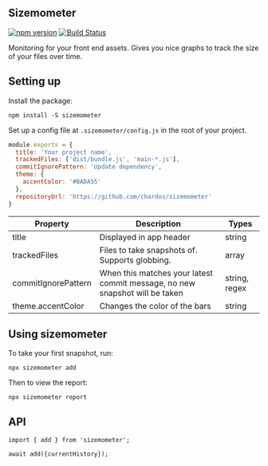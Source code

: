 ## Sizemometer

[![npm version](https://img.shields.io/npm/v/sizemometer.svg?style=flat)](https://www.npmjs.com/package/rsk)
[![Build Status](https://travis-ci.com/chardos/sizemometer.svg?branch=master)](https://travis-ci.com/chardos/sizemometer)

Monitoring for your front end assets. Gives you nice graphs to track the size of your files over time.

## Setting up

Install the package:

```
npm install -S sizemometer
```

Set up a config file at `.sizemometer/config.js` in the root of your project.

```js
module.exports = {
  title: 'Your project name',
  trackedFiles: ['dist/bundle.js', 'main-*.js'],
  commitIgnorePattern: 'Update dependency',
  theme: {
    accentColor: '#BADA55'
  },
  repositoryUrl: 'https://github.com/chardos/sizemometer'
}
```

| Property            | Description                                                                 | Types         |
|---------------------|-----------------------------------------------------------------------------|---------------|
| title               | Displayed in app header                                                     | string        |
| trackedFiles        | Files to take snapshots of. Supports globbing.                              | array         |
| commitIgnorePattern | When this matches your latest commit message, no new snapshot will be taken | string, regex |
| theme.accentColor   | Changes the color of the bars                                               | string        |

## Using sizemometer

To take your first snapshot, run:

```
npx sizemometer add
```

Then to view the report:

```
npx sizemometer report
```

## API

```
import { add } from 'sizemometer';

await add({currentHistory});
```

